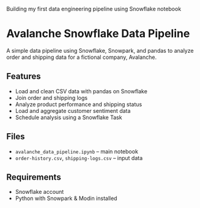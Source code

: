 Building my first data engineering pipeline using Snowflake notebook

# Avalanche Snowflake Data Pipeline

A simple data pipeline using Snowflake, Snowpark, and pandas to analyze order and shipping data for a fictional company, Avalanche.

## Features

- Load and clean CSV data with pandas on Snowflake
- Join order and shipping logs
- Analyze product performance and shipping status
- Load and aggregate customer sentiment data
- Schedule analysis using a Snowflake Task

## Files

- `avalanche_data_pipeline.ipynb` – main notebook
- `order-history.csv`, `shipping-logs.csv` – input data

## Requirements

- Snowflake account
- Python with Snowpark & Modin installed


